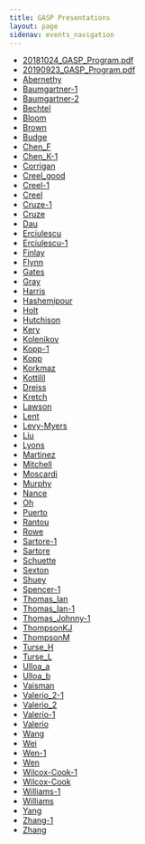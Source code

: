 ```yaml
---
title: GASP Presentations
layout: page
sidenav: events_navigation
---
```

<ul>
 <li><a href="../../assets/docs/gasp/20181024_GASP_Program.pdf" target="_blank">20181024_GASP_Program.pdf</a></li>
 <li><a href="../../assets/docs/gasp/20190923_GASP_Program.pdf" target="_blank">20190923_GASP_Program.pdf</a></li>
 <li><a href="../../assets/docs/gasp/Abernethy.pdf" target="_blank">Abernethy</a></li>
 <li><a href="../../assets/docs/gasp/Baumgartner-1.pdf" target="_blank">Baumgartner-1</a></li>
 <li><a href="../../assets/docs/gasp/Baumgartner-2.pdf" target="_blank">Baumgartner-2</a></li>
 <li><a href="../../assets/docs/gasp/Bechtel.pdf" target="_blank">Bechtel</a></li>
 <li><a href="../../assets/docs/gasp/Bloom.pdf" target="_blank">Bloom</a></li>
 <li><a href="../../assets/docs/gasp/Brown.pdf" target="_blank">Brown</a></li>
 <li><a href="../../assets/docs/gasp/Budge.pdf" target="_blank">Budge</a></li>
 <li><a href="../../assets/docs/gasp/Chen_F.pdf" target="_blank">Chen_F</a></li>
 <li><a href="../../assets/docs/gasp/Chen_K-1.pdf" target="_blank">Chen_K-1</a></li>
 <li><a href="../../assets/docs/gasp/Corrigan.pdf" target="_blank">Corrigan</a></li>
 <li><a href="../../assets/docs/gasp/Creel_good.pdf" target="_blank">Creel_good</a></li>
 <li><a href="../../assets/docs/gasp/Creel-1.pdf" target="_blank">Creel-1</a></li>
 <li><a href="../../assets/docs/gasp/Creel.pdf" target="_blank">Creel</a></li>
 <li><a href="../../assets/docs/gasp/Cruze-1.pdf" target="_blank">Cruze-1</a></li>
 <li><a href="../../assets/docs/gasp/Cruze.pdf" target="_blank">Cruze</a></li>
 <li><a href="../../assets/docs/gasp/Dau.pdf" target="_blank">Dau</a></li>
 <li><a href="../../assets/docs/gasp/Erciulescu.pdf" target="_blank">Erciulescu</a></li>
 <li><a href="../../assets/docs/gasp/Erciulescu-1.pdf" target="_blank">Erciulescu-1</a></li>
 <li><a href="../../assets/docs/gasp/Finlay.pdf" target="_blank">Finlay</a></li>
 <li><a href="../../assets/docs/gasp/Flynn.pdf" target="_blank">Flynn</a></li>
 <li><a href="../../assets/docs/gasp/Gates.pdf" target="_blank">Gates</a></li>
 <li><a href="../../assets/docs/gasp/Gray.pdf" target="_blank"> Gray</a></li>
 <li><a href="../../assets/docs/gasp/Harris.pdf" target="_blank">Harris</a></li>
 <li><a href="../../assets/docs/gasp/Hashemipour.pdf" target="_blank">Hashemipour</a></li>
 <li><a href="../../assets/docs/gasp/Holt.pdf" target="_blank">Holt</a></li>
 <li><a href="../../assets/docs/gasp/Hutchison.pdf" target="_blank">Hutchison</a></li>
 <li><a href="../../assets/docs/gasp/Kery.pdf" target="_blank">Kery</a></li>
 <li><a href="../../assets/docs/gasp/Kolenikov.pdf" target="_blank">Kolenikov</a></li>
 <li><a href="../../assets/docs/gasp/Kopp-1.pdf" target="_blank">Kopp-1</a></li>
 <li><a href="../../assets/docs/gasp/Kopp.pdf" target="_blank">Kopp</a></li>
 <li><a href="../../assets/docs/gasp/Korkmaz.pdf" target="_blank">Korkmaz</a></li>
 <li><a href="../../assets/docs/gasp/Kottilil.pdf" target="_blank">Kottilil</a></li>
 <li><a href="../../assets/docs/gasp/Dreiss.pdf" target="_blank">Dreiss</a></li>
 <li><a href="../../assets/docs/gasp/Kretch.pdf" target="_blank">Kretch</a></li>
 <li><a href="../../assets/docs/gasp/Lawson.pdf" target="_blank">Lawson</a></li>
 <li><a href="../../assets/docs/gasp/Lent.pdf" target="_blank">Lent</a></li>
 <li><a href="../../assets/docs/gasp/Levy-Myers.pdf" target="_blank">Levy-Myers</a></li>
 <li><a href="../../assets/docs/gasp/Liu.pdf" target="_blank">Liu</a></li>
 <li><a href="../../assets/docs/gasp/Lyons.pdf" target="_blank">Lyons</a></li>
 <li><a href="../../assets/docs/gasp/Martinez.pdf" target="_blank">Martinez</a></li>
 <li><a href="../../assets/docs/gasp/Mitchell.pdf" target="_blank">Mitchell</a></li>
 <li><a href="../../assets/docs/gasp/Moscardi.pdf" target="_blank">Moscardi</a></li>
 <li><a href="../../assets/docs/gasp/Murphy.pdf" target="_blank">Murphy</a></li>
 <li><a href="../../assets/docs/gasp/Nance.pdf" target="_blank">Nance</a></li>
 <li><a href="../../assets/docs/gasp/Oh.pdf" target="_blank">Oh</a></li>
 <li><a href="../../assets/docs/gasp/Puerto.pdf" target="_blank">Puerto</a></li>
 <li><a href="../../assets/docs/gasp/Rantou.pdf" target="_blank">Rantou</a></li>
 <li><a href="../../assets/docs/gasp/Rowe.pdf" target="_blank">Rowe</a></li>
 <li><a href="../../assets/docs/gasp/Sartore-1.pdf" target="_blank">Sartore-1</a></li>
 <li><a href="../../assets/docs/gasp/Sartore.pdf" target="_blank">Sartore</a></li>
 <li><a href="../../assets/docs/gasp/Schuette.pdf" target="_blank">Schuette</a></li>
 <li><a href="../../assets/docs/gasp/Sexton.pdf" target="_blank">Sexton</a></li>
 <li><a href="../../assets/docs/gasp/Shuey.pdf" target="_blank">Shuey</a></li>
 <li><a href="../../assets/docs/gasp/Spencer-1.pdf" target="_blank">Spencer-1</a></li>
 <li><a href="../../assets/docs/gasp/Spencer-1.pdf" target="_blank">Thomas_Ian</a></li>
 <li><a href="../../assets/docs/gasp/Thomas_Ian-1.pdf" target="_blank">Thomas_Ian-1</a></li>
 <li><a href="../../assets/docs/gasp/Thomas_Johnny-1.pdf" target="_blank">Thomas_Johnny-1</a></li>
 <li><a href="../../assets/docs/gasp/ThompsonKJ.pdf" target="_blank">ThompsonKJ</a></li>
 <li><a href="../../assets/docs/gasp/ThompsonM.pdf" target="_blank">ThompsonM</a></li>
 <li><a href="../../assets/docs/gasp/Turse_H.pdf" target="_blank">Turse_H</a></li>
 <li><a href="../../assets/docs/gasp/Turse_L.pdf" target="_blank">Turse_L</a></li>
 <li><a href="../../assets/docs/gasp/Ulloa_a.pdf" target="_blank">Ulloa_a</a></li>
 <li><a href="../../assets/docs/gasp/Ulloa_b.pdf" target="_blank">Ulloa_b</a></li>
 <li><a href="../../assets/docs/gasp/Vaisman.pdf" target="_blank">Vaisman</a></li>
 <li><a href="../../assets/docs/gasp/Valerio_2-1.pdf" target="_blank">Valerio_2-1</a></li>
 <li><a href="../../assets/docs/gasp/Valerio_2.pdf" target="_blank">Valerio_2</a></li>
 <li><a href="../../assets/docs/gasp/Valerio-1.pdf" target="_blank">Valerio-1</a></li>
 <li><a href="../../assets/docs/gasp/Valerio.pdf" target="_blank">Valerio</a></li>
 <li><a href="../../assets/docs/gasp/Wang.pdf" target="_blank">Wang</a></li>
 <li><a href="../../assets/docs/gasp/Wei.pdf" target="_blank">Wei</a></li>
 <li><a href="../../assets/docs/gasp/Wen-1.pdf" target="_blank">Wen-1</a></li>
 <li><a href="../../assets/docs/gasp/Wen.pdf" target="_blank">Wen</a></li>
 <li><a href="../../assets/docs/gasp/Wilcox-Cook-1.pdf" target="_blank">Wilcox-Cook-1</a></li>
 <li><a href="../../assets/docs/gasp/Wilcox-Cook.pdf" target="_blank">Wilcox-Cook</a></li>
 <li><a href="../../assets/docs/gasp/Williams-1.pdf" target="_blank">Williams-1</a></li>
 <li><a href="../../assets/docs/gasp/Williams.pdf" target="_blank">Williams</a></li>
 <li><a href="../../assets/docs/gasp/Yang.pdf" target="_blank">Yang</a></li>
 <li><a href="../../assets/docs/gasp/Zhang-1.pdf" target="_blank">Zhang-1</a></li>
 <li><a href="../../assets/docs/gasp/Zhang.pdf" target="_blank">Zhang</a></li>
</ul>